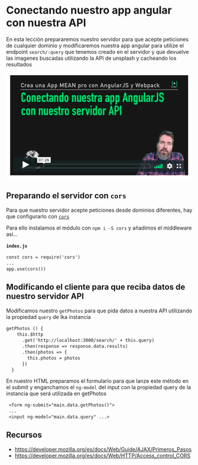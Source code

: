 # Conectando nuestro app angular con nuestra API

En esta lección prepararemos nuestro servidor para que acepte peticiones de cualquier dominio y modificaremos nuestra app angular para utilize el endpoint `search/:query` que tenemos creado en el servidor y que devuelve las imagenes buscadas utilizando la API de unsplash y cacheando los resultados

![cors](./md_img/cors.png)

## Preparando el servidor con `cors`

Para que nuestro servidor acepte peticiones desde dominios diferentes, hay que configurarlo con [`cors`](https://enable-cors.org/)

Para ello instalamos el módulo con `npm i -S cors` y añadimos el middleware así...

**`index.js`**
```
const cors = require('cors')
...
app.use(cors())
```

## Modificando el cliente para que reciba datos de nuestro servidor API

Modificamos nuestro `getPhotos` para que pida datos a nuestra API utilizando la propiedad `query` de lka instancia

```
getPhotos () {
    this.$http
      .get('http://localhost:3000/search/' + this.query)
      .then(response => response.data.results)
      .then(photos => {
        this.photos = photos
      })
  }
```

En nuestro HTML preparamos el formulario para que lanze este método en el submit y enganchamos el `ng-model` del input con la propiedad query de la instancia que será utilizada en getPhotos

```
 <form ng-submit="main.data.getPhotos()">
 ...
 <input ng-model="main.data.query" ...>
```

## Recursos

- https://developer.mozilla.org/es/docs/Web/Guide/AJAX/Primeros_Pasos
- https://developer.mozilla.org/es/docs/Web/HTTP/Access_control_CORS

